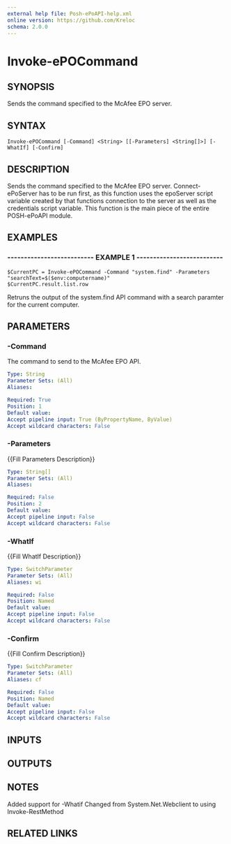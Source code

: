 ```yaml
---
external help file: Posh-ePoAPI-help.xml
online version: https://github.com/Kreloc
schema: 2.0.0
---
```


# Invoke-ePOCommand
## SYNOPSIS
Sends the command specified to the McAfee EPO server.

## SYNTAX

```
Invoke-ePOCommand [-Command] <String> [[-Parameters] <String[]>] [-WhatIf] [-Confirm]
```

## DESCRIPTION
Sends the command specified to the McAfee EPO server.
Connect-ePoServer has to be run first,
as this function uses the epoServer script variable created by that functions connection to the server as well as the 
         credentials script variable.
         This function is the main piece of the entire POSH-ePoAPI module.

## EXAMPLES

### -------------------------- EXAMPLE 1 --------------------------
```
$CurrentPC = Invoke-ePOCommand -Command "system.find" -Parameters "searchText=$($env:computername)"
$CurrentPC.result.list.row
```

Retruns the output of the system.find API command with a search paramter for the current computer.

## PARAMETERS

### -Command
The command to send to the McAfee EPO API.

```yaml
Type: String
Parameter Sets: (All)
Aliases: 

Required: True
Position: 1
Default value: 
Accept pipeline input: True (ByPropertyName, ByValue)
Accept wildcard characters: False
```

### -Parameters
{{Fill Parameters Description}}

```yaml
Type: String[]
Parameter Sets: (All)
Aliases: 

Required: False
Position: 2
Default value: 
Accept pipeline input: False
Accept wildcard characters: False
```

### -WhatIf
{{Fill WhatIf Description}}

```yaml
Type: SwitchParameter
Parameter Sets: (All)
Aliases: wi

Required: False
Position: Named
Default value: 
Accept pipeline input: False
Accept wildcard characters: False
```

### -Confirm
{{Fill Confirm Description}}

```yaml
Type: SwitchParameter
Parameter Sets: (All)
Aliases: cf

Required: False
Position: Named
Default value: 
Accept pipeline input: False
Accept wildcard characters: False
```

## INPUTS

## OUTPUTS

## NOTES
Added support for -Whatif
Changed from System.Net.Webclient to using Invoke-RestMethod

## RELATED LINKS

